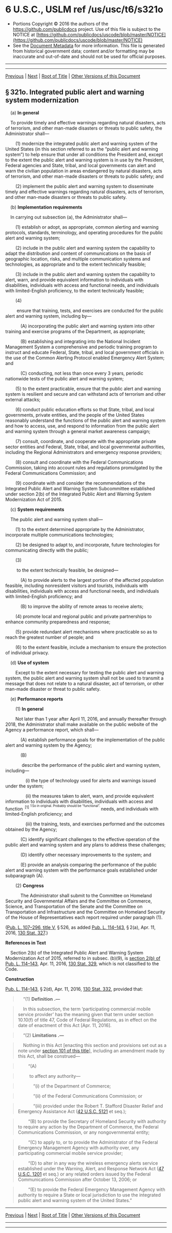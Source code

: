 ---
---

# 6 U.S.C., USLM ref /us/usc/t6/s321o

* Portions Copyright © 2016 the authors of the https://github.com/publicdocs project.
  Use of this file is subject to the NOTICE at [https://github.com/publicdocs/uscode/blob/master/NOTICE](https://github.com/publicdocs/uscode/blob/master/NOTICE)
* See the [Document Metadata](././../../../../..//README.md) for more information.
  This file is generated from historical government data; content and/or formatting may be inaccurate and out-of-date and should not be used for official purposes.

----------
----------

[Previous](./../../../../..//us/usc/t6/ch1/schV/m__us_usc_t6_s321n.md) | [Next](./../../../../..//us/usc/t6/ch1/schVI/m__us_usc_t6_ch1_schVI.md) | [Root of Title](./../../../../../) | [Other Versions of this Document](https://publicdocs.github.io/go/links?ns=uslm&ref=%2Fus%2Fusc%2Ft6%2Fs321o)

## § 321o. Integrated public alert and warning system modernization

    (a) __In general__ 

    To provide timely and effective warnings regarding natural disasters, acts of terrorism, and other man-made disasters or threats to public safety, the Administrator shall—

        (1) modernize the integrated public alert and warning system of the United States (in this section referred to as the “public alert and warning system”) to help ensure that under all conditions the President and, except to the extent the public alert and warning system is in use by the President, Federal agencies and State, tribal, and local governments can alert and warn the civilian population in areas endangered by natural disasters, acts of terrorism, and other man-made disasters or threats to public safety; and

        (2) implement the public alert and warning system to disseminate timely and effective warnings regarding natural disasters, acts of terrorism, and other man-made disasters or threats to public safety.

    (b) __Implementation requirements__ 

    In carrying out subsection (a), the Administrator shall—

        (1) establish or adopt, as appropriate, common alerting and warning protocols, standards, terminology, and operating procedures for the public alert and warning system;

        (2) include in the public alert and warning system the capability to adapt the distribution and content of communications on the basis of geographic location, risks, and multiple communication systems and technologies, as appropriate and to the extent technically feasible;

        (3) include in the public alert and warning system the capability to alert, warn, and provide equivalent information to individuals with disabilities, individuals with access and functional needs, and individuals with limited-English proficiency, to the extent technically feasible;

        (4)

         ensure that training, tests, and exercises are conducted for the public alert and warning system, including by—

            (A) incorporating the public alert and warning system into other training and exercise programs of the Department, as appropriate;

            (B) establishing and integrating into the National Incident Management System a comprehensive and periodic training program to instruct and educate Federal, State, tribal, and local government officials in the use of the Common Alerting Protocol enabled Emergency Alert System; and

            (C) conducting, not less than once every 3 years, periodic nationwide tests of the public alert and warning system;

        (5) to the extent practicable, ensure that the public alert and warning system is resilient and secure and can withstand acts of terrorism and other external attacks;

        (6) conduct public education efforts so that State, tribal, and local governments, private entities, and the people of the United States reasonably understand the functions of the public alert and warning system and how to access, use, and respond to information from the public alert and warning system through a general market awareness campaign;

        (7) consult, coordinate, and cooperate with the appropriate private sector entities and Federal, State, tribal, and local governmental authorities, including the Regional Administrators and emergency response providers;

        (8) consult and coordinate with the Federal Communications Commission, taking into account rules and regulations promulgated by the Federal Communications Commission; and

        (9) coordinate with and consider the recommendations of the Integrated Public Alert and Warning System Subcommittee established under section 2(b) of the Integrated Public Alert and Warning System Modernization Act of 2015.

    (c) __System requirements__ 

    The public alert and warning system shall—

        (1) to the extent determined appropriate by the Administrator, incorporate multiple communications technologies;

        (2) be designed to adapt to, and incorporate, future technologies for communicating directly with the public;

        (3)

         to the extent technically feasible, be designed—

            (A) to provide alerts to the largest portion of the affected population feasible, including nonresident visitors and tourists, individuals with disabilities, individuals with access and functional needs, and individuals with limited-English proficiency; and

            (B) to improve the ability of remote areas to receive alerts;

        (4) promote local and regional public and private partnerships to enhance community preparedness and response;

        (5) provide redundant alert mechanisms where practicable so as to reach the greatest number of people; and

        (6) to the extent feasible, include a mechanism to ensure the protection of individual privacy.

    (d) __Use of system__ 

        Except to the extent necessary for testing the public alert and warning system, the public alert and warning system shall not be used to transmit a message that does not relate to a natural disaster, act of terrorism, or other man-made disaster or threat to public safety.

    (e) __Performance reports__ 

        (1) __In general__ 

        Not later than 1 year after April 11, 2016, and annually thereafter through 2018, the Administrator shall make available on the public website of the Agency a performance report, which shall—

            (A) establish performance goals for the implementation of the public alert and warning system by the Agency;

            (B)

             describe the performance of the public alert and warning system, including—

                (i) the type of technology used for alerts and warnings issued under the system;

                (ii) the measures taken to alert, warn, and provide equivalent information to individuals with disabilities, individuals with access and function  <sup>\[1\]</sup>  <sup><sup> 1 So in original. Probably should be “functional”. </sup></sup>  needs, and individuals with limited-English proficiency; and

                (iii) the training, tests, and exercises performed and the outcomes obtained by the Agency;

            (C) identify significant challenges to the effective operation of the public alert and warning system and any plans to address these challenges;

            (D) identify other necessary improvements to the system; and

            (E) provide an analysis comparing the performance of the public alert and warning system with the performance goals established under subparagraph (A).

        (2) __Congress__ 

            The Administrator shall submit to the Committee on Homeland Security and Governmental Affairs and the Committee on Commerce, Science, and Transportation of the Senate and the Committee on Transportation and Infrastructure and the Committee on Homeland Security of the House of Representatives each report required under paragraph (1).

([Pub. L. 107–296, title V][/us/pl/107/296/tV], § 526, as added [Pub. L. 114–143][/us/pl/114/143], § 2(a), Apr. 11, 2016, [130 Stat. 327][/us/stat/130/327].)

 __References in Text__ 

    Section 2(b) of the Integrated Public Alert and Warning System Modernization Act of 2015, referred to in subsec. (b)(9), is [section 2(b) of Pub. L. 114–143][/us/pl/114/143/s2/b], Apr. 11, 2016, [130 Stat. 329][/us/stat/130/329], which is not classified to the Code.

 __Construction__ 

[Pub. L. 114–143][/us/pl/114/143], § 2(d), Apr. 11, 2016, [130 Stat. 332][/us/stat/130/332], provided that:

>     “(1)  __Definition__  __.—__ 

>     In this subsection, the term ‘participating commercial mobile service provider’ has the meaning given that term under section 10.10(f) of title 47, Code of Federal Regulations, as in effect on the date of enactment of this Act \[Apr. 11, 2016\].

>     “(2)  __Limitations__  __.—__ 

>     Nothing in this Act \[enacting this section and provisions set out as a note under [section 101 of this title][/us/usc/t6/s101]\], including an amendment made by this Act, shall be construed—

>         “(A)

>          to affect any authority—

>             “(i) of the Department of Commerce;

>             “(ii) of the Federal Communications Commission; or

>             “(iii) provided under the Robert T. Stafford Disaster Relief and Emergency Assistance Act ([42 U.S.C. 5121][/us/usc/t42/s5121] et seq.);

>         “(B) to provide the Secretary of Homeland Security with authority to require any action by the Department of Commerce, the Federal Communications Commission, or any nongovernmental entity;

>         “(C) to apply to, or to provide the Administrator of the Federal Emergency Management Agency with authority over, any participating commercial mobile service provider;

>         “(D) to alter in any way the wireless emergency alerts service established under the Warning, Alert, and Response Network Act ([47 U.S.C. 1201][/us/usc/t47/s1201] et seq.) or any related orders issued by the Federal Communications Commission after October 13, 2006; or

>         “(E) to provide the Federal Emergency Management Agency with authority to require a State or local jurisdiction to use the integrated public alert and warning system of the United States.”

----------

[Previous](./../../../../..//us/usc/t6/ch1/schV/m__us_usc_t6_s321n.md) | [Next](./../../../../..//us/usc/t6/ch1/schVI/m__us_usc_t6_ch1_schVI.md) | [Root of Title](./../../../../../) | [Other Versions of this Document](https://publicdocs.github.io/go/links?ns=uslm&ref=%2Fus%2Fusc%2Ft6%2Fs321o)

----------
----------

[/us/pl/107/296/tV]: https://publicdocs.github.io/go/links?ns=uslm&ref=%2Fus%2Fpl%2F107%2F296%2FtV
[/us/pl/114/143]: https://publicdocs.github.io/go/links?ns=uslm&ref=%2Fus%2Fpl%2F114%2F143
[/us/stat/130/327]: https://publicdocs.github.io/go/links?ns=uslm&ref=%2Fus%2Fstat%2F130%2F327
[/us/pl/114/143/s2/b]: https://publicdocs.github.io/go/links?ns=uslm&ref=%2Fus%2Fpl%2F114%2F143%2Fs2%2Fb
[/us/stat/130/329]: https://publicdocs.github.io/go/links?ns=uslm&ref=%2Fus%2Fstat%2F130%2F329
[/us/pl/114/143]: https://publicdocs.github.io/go/links?ns=uslm&ref=%2Fus%2Fpl%2F114%2F143
[/us/stat/130/332]: https://publicdocs.github.io/go/links?ns=uslm&ref=%2Fus%2Fstat%2F130%2F332
[/us/usc/t6/s101]: https://publicdocs.github.io/go/links?ns=uslm&ref=%2Fus%2Fusc%2Ft6%2Fs101
[/us/usc/t42/s5121]: https://publicdocs.github.io/go/links?ns=uslm&ref=%2Fus%2Fusc%2Ft42%2Fs5121
[/us/usc/t47/s1201]: https://publicdocs.github.io/go/links?ns=uslm&ref=%2Fus%2Fusc%2Ft47%2Fs1201


